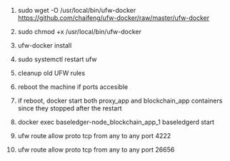 1. sudo wget -O /usr/local/bin/ufw-docker \
  https://github.com/chaifeng/ufw-docker/raw/master/ufw-docker


2. sudo chmod +x /usr/local/bin/ufw-docker

3. ufw-docker install

4. sudo systemctl restart ufw

8. cleanup old UFW rules

5. reboot the machine if ports accesible

6. if reboot, docker start both proxy_app and blockchain_app containers since they stopped after the restart

7. docker exec baseledger-node_blockchain_app_1 baseledgerd start

8. ufw route allow proto tcp from any to any port 4222

9. ufw route allow proto tcp from any to any port 26656